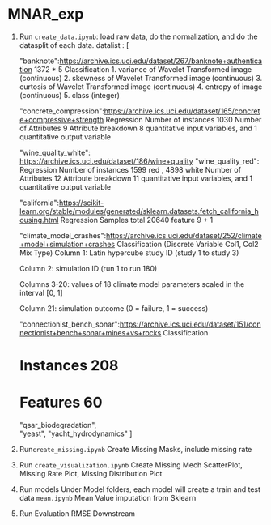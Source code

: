 # MNAR_exp


1. Run ```create_data.ipynb```: load raw data, do the normalization, and do the datasplit of each data.
   datalist : [
      
      "banknote":https://archive.ics.uci.edu/dataset/267/banknote+authentication
      1372 * 5  Classification
       1. variance of Wavelet Transformed image (continuous) 
       2. skewness of Wavelet Transformed image (continuous)
       3. curtosis of Wavelet Transformed image (continuous)
       4. entropy of image (continuous)
       5. class (integer) 
      
      "concrete_compression":https://archive.ics.uci.edu/dataset/165/concrete+compressive+strength
      Regression
      Number of instances 	1030
      Number of Attributes	9
      Attribute breakdown	8 quantitative input variables, and 1 quantitative output variable
      
      "wine_quality_white":  https://archive.ics.uci.edu/dataset/186/wine+quality
      "wine_quality_red":  Regression
      Number of instances 	1599 red , 4898 white
      Number of Attributes	12
      Attribute breakdown	11 quantitative input variables, and 1 quantitative output variable


      "california":https://scikit-learn.org/stable/modules/generated/sklearn.datasets.fetch_california_housing.html
      Regression
      Samples total 20640 
      feature 9 + 1
      
      "climate_model_crashes":https://archive.ics.uci.edu/dataset/252/climate+model+simulation+crashes 
      Classification (Discrete Variable Col1, Col2 Mix Type)
      Column 1: Latin hypercube study ID (study 1 to study 3)

      Column 2: simulation ID (run 1 to run 180)

      Columns 3-20: values of 18 climate model parameters scaled in the interval [0, 1]

      Column 21: simulation outcome (0 = failure, 1 = success)


      "connectionist_bench_sonar":https://archive.ics.uci.edu/dataset/151/connectionist+bench+sonar+mines+vs+rocks
      Classification 
      # Instances 208
      # Features 60



      "qsar_biodegradation",   
      "yeast",
      "yacht_hydrodynamics"
            ]

2. Run```create_missing.ipynb```
   Create Missing Masks, include missing rate

3. Run ```create_visualization.ipynb```
   Create Missing Mech ScatterPlot, Missing Rate Plot, Missing Distribution Plot

4. Run models
   Under Model folders, each model will create a train and test data
   ```mean.ipynb``` Mean Value imputation from Sklearn

5. Run Evaluation
   RMSE
   Downstream
   